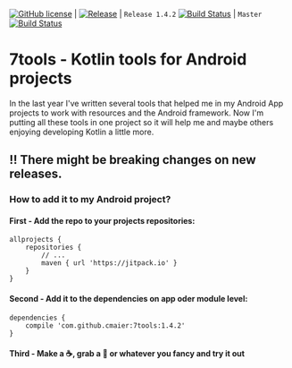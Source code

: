 [![GitHub license](https://img.shields.io/github/license/dcendents/android-maven-gradle-plugin.svg)](http://www.apache.org/licenses/LICENSE-2.0.html) |
[![Release](https://jitpack.io/v/cmaier/7tools.svg)](https://jitpack.io/#cmaier/7tools) |
`Release 1.4.2` [![Build Status](https://travis-ci.com/cmaier/7tools.svg?branch=1.4.2)](https://travis-ci.com/cmaier/7tools) |
`Master` [![Build Status](https://travis-ci.com/cmaier/7tools.svg?branch=master)](https://travis-ci.org/cmaier/7tools)

# 7tools - Kotlin tools for Android projects

In the last year I've written several tools that helped me in my Android App projects to work with resources and the Android framework. Now I'm putting all these tools in one project so it will help me and maybe others enjoying developing Kotlin a little more.

## :bangbang: There might be breaking changes on new releases.

### How to add it to my Android project?

#### First - Add the repo to your projects repositories:

```Gradle
allprojects {
    repositories {
        // ...
        maven { url 'https://jitpack.io' }
    }
}
```

#### Second - Add it to the dependencies on app oder module level:

```Gradle
dependencies {
    compile 'com.github.cmaier:7tools:1.4.2'
}
```

#### Third - Make a :coffee:, grab a :beer: or whatever you fancy and try it out
